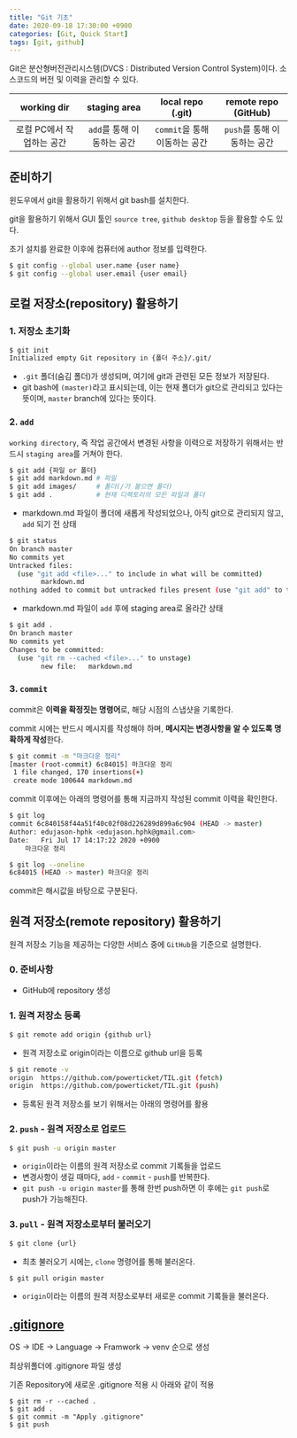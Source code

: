 ```yaml
---
title: "Git 기초"
date: 2020-09-18 17:30:00 +0900
categories: [Git, Quick Start]
tags: [git, github]
---
```




Git은 분산형버전관리시스템(DVCS : Distributed Version Control System)이다. 소스코드의 버전 및 이력을 관리할 수 있다.



|        working dir        |        staging area        |       local repo (.git)       |    remote repo (GitHub)     |
| :-----------------------: | :------------------------: | :---------------------------: | :-------------------------: |
| 로컬 PC에서 작업하는 공간 | `add`를 통해 이동하는 공간 | `commit`을 통해 이동하는 공간 | `push`를 통해 이동하는 공간 |



## 준비하기

윈도우에서 git을 활용하기 위해서 git bash를 설치한다.

git을 활용하기 위해서 GUI 툴인 `source tree`, `github desktop` 등을 활용할 수도 있다.

초기 설치를 완료한 이후에 컴퓨터에 author 정보를 입력한다.

```bash
$ git config --global user.name {user name}
$ git config --global user.email {user email}
```



## 로컬 저장소(repository) 활용하기

### 1. 저장소 초기화

```bash
$ git init
Initialized empty Git repository in {폴더 주소}/.git/
```

- `.git` 폴더(숨김 폴더)가 생성되며, 여기에 git과 관련된 모든 정보가 저장된다.
- git bash에 `(master)`라고 표시되는데, 이는 현재 폴더가 git으로 관리되고 있다는 뜻이며, `master` branch에 있다는 뜻이다.



### 2. `add`

`working directory`, 즉 작업 공간에서 변경된 사항을 이력으로 저장하기 위해서는 반드시 `staging area`를 거쳐야 한다.

```bash
$ git add {파일 or 폴더}
$ git add markdown.md # 파일
$ git add images/     # 폴더(/가 붙으면 폴더)
$ git add . 		  # 현재 디렉토리의 모든 파일과 폴더
```

- markdown.md 파일이 폴더에 새롭게 작성되었으나, 아직 git으로 관리되지 않고, `add` 되기 전 상태

```bash
$ git status
On branch master
No commits yet
Untracked files:
  (use "git add <file>..." to include in what will be committed)
        markdown.md
nothing added to commit but untracked files present (use "git add" to track)
```

- markdown.md 파일이 `add` 후에 staging area로 올라간 상태

```bash
$ git add .
On branch master
No commits yet
Changes to be committed:
  (use "git rm --cached <file>..." to unstage)
        new file:   markdown.md
```



### 3. `commit`

commit은 **이력을 확정짓는 명령어**로, 해당 시점의 스냅샷을 기록한다.

commit 시에는 반드시 메시지를 작성해야 하며, **메시지는 변경사항을 알 수 있도록 명확하게 작성**한다.

```bash
$ git commit -m "마크다운 정리"
[master (root-commit) 6c84015] 마크다운 정리
 1 file changed, 170 insertions(+)
 create mode 100644 markdown.md
```

commit 이후에는 아래의 명령어를 통해 지금까지 작성된 commit 이력을 확인한다.

```bash
$ git log
commit 6c840158f44a51f40c02f08d226289d899a6c904 (HEAD -> master)
Author: edujason-hphk <edujason.hphk@gmail.com>
Date:   Fri Jul 17 14:17:22 2020 +0900
    마크다운 정리

$ git log --oneline
6c84015 (HEAD -> master) 마크다운 정리
```

commit은 해시값을 바탕으로 구분된다.



## 원격 저장소(remote repository) 활용하기

원격 저장소 기능을 제공하는 다양한 서비스 중에 `GitHub`을 기준으로 설명한다.



### 0. 준비사항

- GitHub에 repository 생성



### 1. 원격 저장소 등록

```bash
$ git remote add origin {github url}
```

- 원격 저장소로 origin이라는 이름으로 github url을 등록

```bash
$ git remote -v
origin  https://github.com/powerticket/TIL.git (fetch)
origin  https://github.com/powerticket/TIL.git (push)
```

- 등록된 원격 저장소를 보기 위해서는 아래의 명령어를 활용



### 2. `push` - 원격 저장소로 업로드

```bash
$ git push -u origin master
```

- `origin`이라는 이름의 원격 저장소로 commit 기록들을 업로드
- 변경사항이 생길 때마다, `add` - `commit` - `push`를 반복한다.
- `git push -u origin master`를 통해 한번 push하면 이 후에는 `git push`로 push가 가능해진다.



### 3. `pull` - 원격 저장소로부터 불러오기

```bash
$ git clone {url}
```

- 최초 불러오기 시에는, `clone` 명령어를 통해 불러온다.

```bash
$ git pull origin master
```

- `origin`이라는 이름의 원격 저장소로부터 새로운 commit 기록들을 불러온다.



## [.gitignore](https://www.toptal.com/developers/gitignore)

OS -> IDE -> Language -> Framwork -> venv 순으로 생성

최상위폴더에 .gitignore 파일 생성

기존 Repository에 새로운 .gitignore 적용 시 아래와 같이 적용

```
$ git rm -r --cached .
$ git add .
$ git commit -m "Apply .gitignore"
$ git push
```

